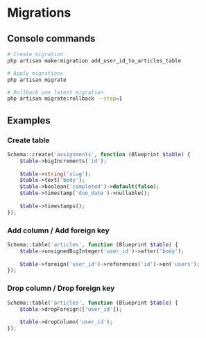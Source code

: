 # Migrations

## Console commands

```bash
# Create migration
php artisan make:migration add_user_id_to_articles_table

# Apply migrations
php artisan migrate

# Rollback one latest migration
php artisan migrate:rollback --step=1
```

## Examples

### Create table

```php
Schema::create('assignments', function (Blueprint $table) {
    $table->bigIncrements('id');
    
    $table->string('slug');
    $table->text('body');
    $table->boolean('completed')->default(false);
    $table->timestamp('due_date')->nullable();
    
    $table->timestamps();
});
```

### Add column / Add foreign key

```php
Schema::table('articles', function (Blueprint $table) {
    $table->unsignedBigInteger('user_id')->after('body');
    
    $table->foreign('user_id')->references('id')->on('users');
});
```

### Drop column / Drop foreign key

```php
Schema::table('articles', function (Blueprint $table) {
    $table->dropForeign(['user_id']);
    
    $table->dropColumn('user_id');
});
```
